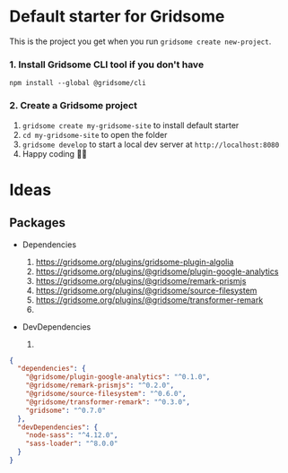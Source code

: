 # Default starter for Gridsome

This is the project you get when you run `gridsome create new-project`.

### 1. Install Gridsome CLI tool if you don't have

`npm install --global @gridsome/cli`

### 2. Create a Gridsome project

1. `gridsome create my-gridsome-site` to install default starter
2. `cd my-gridsome-site` to open the folder
3. `gridsome develop` to start a local dev server at `http://localhost:8080`
4. Happy coding 🎉🙌


# Ideas

## Packages

* Dependencies

    1. https://gridsome.org/plugins/gridsome-plugin-algolia
    1. https://gridsome.org/plugins/@gridsome/plugin-google-analytics
    1. https://gridsome.org/plugins/@gridsome/remark-prismjs
    1. https://gridsome.org/plugins/@gridsome/source-filesystem
    1. https://gridsome.org/plugins/@gridsome/transformer-remark
    1. 
    
* DevDependencies

    1. 

```json
{
  "dependencies": {
    "@gridsome/plugin-google-analytics": "^0.1.0",
    "@gridsome/remark-prismjs": "^0.2.0",
    "@gridsome/source-filesystem": "^0.6.0",
    "@gridsome/transformer-remark": "^0.3.0",
    "gridsome": "^0.7.0"
  },
  "devDependencies": {
    "node-sass": "^4.12.0",
    "sass-loader": "^8.0.0"
  }
}
```
